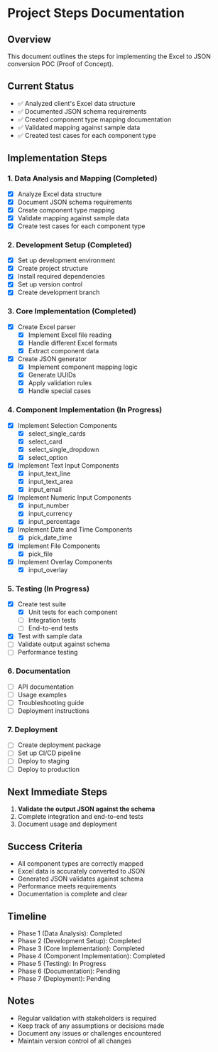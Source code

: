 # Project Steps Documentation

## Overview
This document outlines the steps for implementing the Excel to JSON conversion POC (Proof of Concept).

## Current Status
- ✅ Analyzed client's Excel data structure
- ✅ Documented JSON schema requirements
- ✅ Created component type mapping documentation
- ✅ Validated mapping against sample data
- ✅ Created test cases for each component type

## Implementation Steps

### 1. Data Analysis and Mapping (Completed)
- [x] Analyze Excel data structure
- [x] Document JSON schema requirements
- [x] Create component type mapping
- [x] Validate mapping against sample data
- [x] Create test cases for each component type

### 2. Development Setup (Completed)
- [x] Set up development environment
- [x] Create project structure
- [x] Install required dependencies
- [x] Set up version control
- [x] Create development branch

### 3. Core Implementation (Completed)
- [x] Create Excel parser
  - [x] Implement Excel file reading
  - [x] Handle different Excel formats
  - [x] Extract component data
- [x] Create JSON generator
  - [x] Implement component mapping logic
  - [x] Generate UUIDs
  - [x] Apply validation rules
  - [x] Handle special cases

### 4. Component Implementation (In Progress)
- [x] Implement Selection Components
  - [x] select_single_cards
  - [x] select_card
  - [x] select_single_dropdown
  - [x] select_option
- [x] Implement Text Input Components
  - [x] input_text_line
  - [x] input_text_area
  - [x] input_email
- [x] Implement Numeric Input Components
  - [x] input_number
  - [x] input_currency
  - [x] input_percentage
- [x] Implement Date and Time Components
  - [x] pick_date_time
- [x] Implement File Components
  - [x] pick_file
- [x] Implement Overlay Components
  - [x] input_overlay

### 5. Testing (In Progress)
- [x] Create test suite
  - [x] Unit tests for each component
  - [ ] Integration tests
  - [ ] End-to-end tests
- [x] Test with sample data
- [ ] Validate output against schema
- [ ] Performance testing

### 6. Documentation
- [ ] API documentation
- [ ] Usage examples
- [ ] Troubleshooting guide
- [ ] Deployment instructions

### 7. Deployment
- [ ] Create deployment package
- [ ] Set up CI/CD pipeline
- [ ] Deploy to staging
- [ ] Deploy to production

## Next Immediate Steps
1. **Validate the output JSON against the schema**
2. Complete integration and end-to-end tests
3. Document usage and deployment

## Success Criteria
- All component types are correctly mapped
- Excel data is accurately converted to JSON
- Generated JSON validates against schema
- Performance meets requirements
- Documentation is complete and clear

## Timeline
- Phase 1 (Data Analysis): Completed
- Phase 2 (Development Setup): Completed
- Phase 3 (Core Implementation): Completed
- Phase 4 (Component Implementation): Completed
- Phase 5 (Testing): In Progress
- Phase 6 (Documentation): Pending
- Phase 7 (Deployment): Pending

## Notes
- Regular validation with stakeholders is required
- Keep track of any assumptions or decisions made
- Document any issues or challenges encountered
- Maintain version control of all changes 